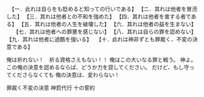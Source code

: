 　【一．此れは自らをも貶めると知っての行いである】
 【ニ．其れは他者を冒涜した】
【三．其れは他者との不和を強めた】
【四．其れは他者を害する者である】
【五．其れは他者の人生を破壊した】
【六．其れは他者の益を生まない】
　 【七．其れは他者への罪悪を感じない】
 【八．其れは自らの罪を認めない】
 【九．其れは他者に過酷を強いる】
 　【十．此れは神非ずとも罪裁く、不変の決意である】
  
  俺は祈れない！　祈る資格さえもない！！
  俺はこの大いなる罪と戦う。
  神よ。この俺の決意を認めるならば、どうか力を貸してください。
   だけど、もし守ってくださらなくても
 俺の決意は、変わらない！
 
 罪裁く不変の決意
 神罰代行
 十の誓約
 
 
